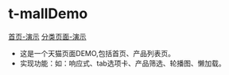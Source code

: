 # t-mallDemo
[首页-演示](https://yejiayuan163.github.io/t-mallDemo/HTML/T-mall%E9%A6%96%E9%A1%B5###)
[分类页面-演示](https://yejiayuan163.github.io/t-mallDemo/HTML/T-mall%E5%88%86%E7%B1%BB%E9%A1%B5%E9%9D%A2###)
- 这是一个天猫页面DEMO,包括首页、产品列表页。
- 实现功能：如：响应式、tab选项卡、产品筛选、轮播图、懒加载。

